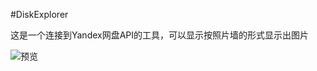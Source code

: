 #DiskExplorer

这是一个连接到Yandex网盘API的工具，可以显示按照片墙的形式显示出图片

![预览](http://onmdsye1w.bkt.clouddn.com/preview.png)
